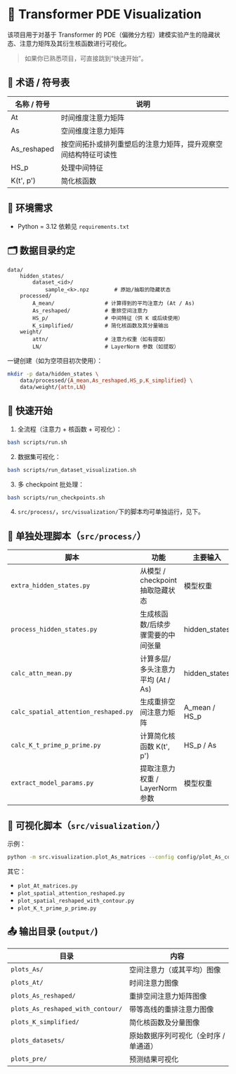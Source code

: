 # 🚀 Transformer PDE Visualization
该项目用于对基于 Transformer 的 PDE（偏微分方程）建模实验产生的隐藏状态、注意力矩阵及其衍生核函数进行可视化。
> 如果你已熟悉项目，可直接跳到“快速开始”。

## 🧩 术语 / 符号表

| 名称 / 符号 | 说明 |
|-------------|------|
| At | 时间维度注意力矩阵 |
| As | 空间维度注意力矩阵 |
| As_reshaped | 按空间拓扑或排列重塑后的注意力矩阵，提升观察空间结构特征可读性 |
| HS_p | 处理中间特征 |
| K(t', p') | 简化核函数 |

## 🧪 环境需求

- Python = 3.12
依赖见 `requirements.txt`

## 🗂 数据目录约定

```
data/
	hidden_states/
		dataset_<id>/
			sample_<k>.npz        # 原始/抽取的隐藏状态
	processed/
		A_mean/                # 计算得到的平均注意力 (At / As)
		As_reshaped/           # 重排空间注意力
		HS_p/                  # 中间特征（供 K 或后续使用）
		K_simplified/          # 简化核函数及其分量输出
	weight/
		attn/                  # 注意力权重（如有提取）
		LN/                    # LayerNorm 参数（如提取）
```

一键创建（如为空项目初次使用）：
```bash
mkdir -p data/hidden_states \
	data/processed/{A_mean,As_reshaped,HS_p,K_simplified} \
	data/weight/{attn,LN}
```

## 🚀 快速开始

1. 全流程（注意力 + 核函数 + 可视化）：
```bash
bash scripts/run.sh
```

2. 数据集可视化：
```bash
bash scripts/run_dataset_visualization.sh
```

3. 多 checkpoint 批处理：
```bash
bash scripts/run_checkpoints.sh
```
4. `src/process/`，`src/visualization/`下的脚本均可单独运行，见下。

## 🧱 单独处理脚本（`src/process/`）

| 脚本 | 功能 | 主要输入 | 输出目录 |
|------|------|----------|----------|
| `extra_hidden_states.py` | 从模型 / checkpoint 抽取隐藏状态 | 模型权重 | `data/hidden_states/` |
| `process_hidden_states.py` | 生成核函数/后续步骤需要的中间张量 | hidden_states | `data/processed/HS_p/` |
| `calc_attn_mean.py` | 计算多层/多头注意力平均 (At / As) | hidden_states | `data/processed/A_mean/` |
| `calc_spatial_attention_reshaped.py` | 生成重排空间注意力矩阵 | A_mean / HS_p | `data/processed/As_reshaped/` |
| `calc_K_t_prime_p_prime.py` | 计算简化核函数 K(t', p') | HS_p / As | `data/processed/K_simplified/` |
| `extract_model_params.py` | 提取注意力权重 / LayerNorm 参数 | 模型权重 | `data/weight/` |

## 🎨 可视化脚本（`src/visualization/`）

示例：
```bash
python -m src.visualization.plot_As_matrices --config config/plot_As_config.yaml
```
其它：
- `plot_At_matrices.py`
- `plot_spatial_attention_reshaped.py`
- `plot_spatial_reshaped_with_contour.py`
- `plot_K_t_prime_p_prime.py`

## 📤 输出目录 (`output/`)

| 目录 | 内容 |
|------|------|
| `plots_As/` | 空间注意力（或其平均）图像 |
| `plots_At/` | 时间注意力图像 |
| `plots_As_reshaped/` | 重排空间注意力矩阵图像 |
| `plots_As_reshaped_with_contour/` | 带等高线的重排注意力图像 |
| `plots_K_simplified/` | 简化核函数及分量图像 |
| `plots_datasets/` | 原始数据序列可视化（全时序 / 单通道） |
| `plots_pre/` | 预测结果可视化 |



